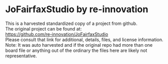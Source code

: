 
# JoFairfaxStudio by re-innovation  
This is a harvested standardized copy of a project from github.  
The original project can be found at:  
https://github.com/re-innovation/JoFairfaxStudio  
Please consult that link for additional, details, files, and license information.  
Note: It was auto harvested and if the original repo had more than one board file or anything out of the ordinary the files here are likely not representative.  
    